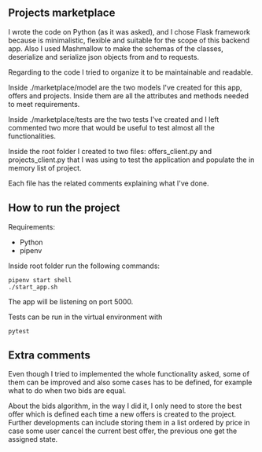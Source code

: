 ## Projects marketplace

I wrote the code on Python (as it was asked), and I chose Flask framework because is minimalistic, flexible and suitable for the scope of this backend app. Also I used Mashmallow to make the schemas of the classes, deserialize and serialize json objects from and to requests.

Regarding to the code I tried to organize it to be maintainable and readable. 

Inside ./marketplace/model are the two models I've created for this app, offers and projects. Inside them are all the attributes and methods needed to meet requirements.

Inside ./marketplace/tests are the two tests I've created and I left commented two more that would be useful to test almost all the functionalities.

Inside the root folder I created to two files: offers_client.py and projects_client.py that I was using to test the application and populate the in memory list of project.

Each file has the related comments explaining what I've done.

## How to run the project

Requirements:

- Python
- pipenv

Inside root folder run the following commands:

```
pipenv start shell
./start_app.sh
```

The app will be listening on port 5000.

Tests can be run in the virtual environment with

```
pytest
```

## Extra comments

Even though I tried to implemented the whole functionality asked, some of them can be improved and also some cases has to be defined, for example what to do when two bids are equal. 

About the bids algorithm, in the way I did it, I only need to store the best offer which is defined each time a new offers is created to the project. Further developments can include storing them in a list ordered by price in case some user cancel the current best offer, the previous one get the assigned state.